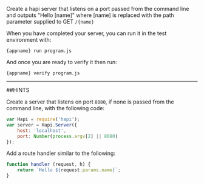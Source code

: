 Create a hapi server that listens on a port passed from the command line and
outputs "Hello [name]" where [name] is replaced with the path parameter supplied
to GET `/{name}`


When you have completed your server, you can run it in the test environment
with:

  `{appname} run program.js`

And once you are ready to verify it then run:

  `{appname} verify program.js`

-----------------------------------------------------------------
##HINTS

Create a server that listens on port `8080`, if none is passed from the command
line, with the following code:

```js
var Hapi = require('hapi');
var server = Hapi.Server({
    host: 'localhost',
    port: Number(process.argv[2] || 8080)
});
```

Add a route handler similar to the following:

```js
function handler (request, h) {
    return `Hello ${request.params.name}`;
}
```
